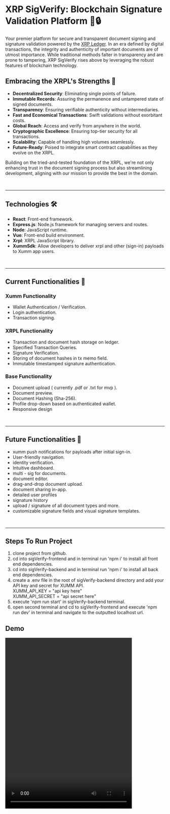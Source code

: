 # XRP SigVerify: Blockchain Signature Validation Platform 📜🔒

Your premier platform for secure and transparent document signing and signature validation powered by the [XRP Ledger](https://xrpl.org). In an era defined by digital transactions, the integrity and authenticity of important documents are of utmost importance. While traditional methods falter in transparency and are prone to tampering, XRP SigVerify rises above by leveraging the robust features of blockchain technology.

## Embracing the XRPL's Strengths 💪

- **Decentralized Security**: Eliminating single points of failure.
- **Immutable Records**: Assuring the permanence and untampered state of signed documents.
- **Transparency**: Ensuring verifiable authenticity without intermediaries.
- **Fast and Economical Transactions**: Swift validations without exorbitant costs.
- **Global Reach**: Access and verify from anywhere in the world.
- **Cryptographic Excellence**: Ensuring top-tier security for all transactions.
- **Scalability**: Capable of handling high volumes seamlessly.
- **Future-Ready**: Poised to integrate smart contract capabilities as they evolve on the XRPL.

Building on the tried-and-tested foundation of the XRPL, we're not only enhancing trust in the document signing process but also streamlining development, aligning with our mission to provide the best in the domain.

<br />
<hr>

## Technologies 🛠

- **React**: Front-end framework.
- **Express.js**: Node.js framework for managing servers and routes.
- **Node**: JavaScript runtime.
- **Vue**: Front-end build environment.
- **Xrpl**: XRPL JavaScript library.
- **XummSdk**: Allow developers to deliver xrpl and other (sign-in) payloads to Xumm app users.

<br />
<hr>

## Current Functionalities 🌟

### Xumm Functionality
- Wallet Authentication / Verification.
- Login authentication.
- Transaction signing.

### XRPL Functionality
- Transaction and document hash storage on ledger.
- Specified Transaction Queries.
- Signature Verification.
- Storing of document hashes in tx memo field.
- Immutable timestamped signature authentication.

### Base Functionality
- Document upload ( currently .pdf or .txt for mvp ).
- Document preview.
- Document Hashing (Sha-256).
- Profile drop-down based on authenticated wallet.
- Responsive design

<br />
<hr>

## Future Functionalities 🔮
- xumm push notifications for payloads after initial sign-in.
- User-friendly navigation.
- identity verification.
- Intuitive dashboard.
- multi - sig for documents.
- document editor.
- drag-and-drop document upload.
- document sharing in-app.
- detailed user profiles
- signature history
- upload / signature of all document types and more.
- customizable signature fields and visual signature templates.

<br />
<hr>

## Steps To Run Project

1. clone project from github.
2. cd into sigVerify-frontend and in terminal run 'npm i' to install all front end dependencies.
3. cd into sigVerify-backend and in terminal run 'npm i' to install all back end dependencies.
4. create a .env file in the root of sigVerify-backend directory and add your API key and secret for XUMM API. <br />
XUMM_API_KEY = "api key here" <br>
XUMM_API_SECRET = "api secret here"
5. execute 'npm run start' in sigVerify-backend terminal.
6. open second terminal and cd to sigVerify-frontend and execute 'npm run dev' in terminal and navigate to the outputted localhost url.

## Demo

<!-- ![Demo Video]('./assets/demo_vid.mov') -->
<video width="400" height="540" controls>
  <source src="./assets/demo_vid.mov" type="video/mp4">
Your browser does not support the video tag.
</video>

